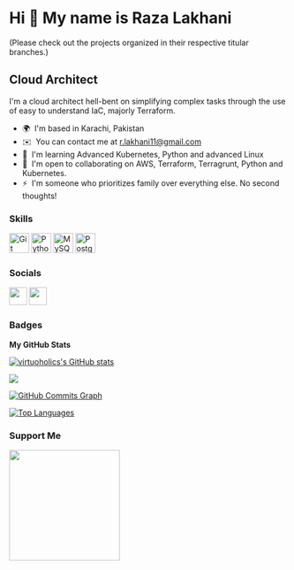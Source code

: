 Hi 👋 My name is Raza Lakhani
=============================

(Please check out the projects organized in their respective titular branches.)

Cloud Architect
---------------

I'm a cloud architect hell-bent on simplifying complex tasks through the use of easy to understand IaC, majorly Terraform.

* 🌍  I'm based in Karachi, Pakistan
* ✉️  You can contact me at [r.lakhani11@gmail.com](mailto:r.lakhani11@gmail.com)
* 🧠  I'm learning Advanced Kubernetes, Python and advanced Linux
* 🤝  I'm open to collaborating on AWS, Terraform, Terragrunt, Python and Kubernetes.
* ⚡  I'm someone who prioritizes family over everything else. No second thoughts!

### Skills


<p align="left">
<a href="https://git-scm.com/" target="_blank" rel="noreferrer"><img src="https://raw.githubusercontent.com/danielcranney/readme-generator/main/public/icons/skills/git-colored.svg" width="36" height="36" alt="Git" /></a>
<a href="https://www.python.org/" target="_blank" rel="noreferrer"><img src="https://raw.githubusercontent.com/danielcranney/readme-generator/main/public/icons/skills/python-colored.svg" width="36" height="36" alt="Python" /></a>
<a href="https://www.mysql.com/" target="_blank" rel="noreferrer"><img src="https://raw.githubusercontent.com/danielcranney/readme-generator/main/public/icons/skills/mysql-colored.svg" width="36" height="36" alt="MySQL" /></a>
<a href="https://www.postgresql.org/" target="_blank" rel="noreferrer"><img src="https://raw.githubusercontent.com/danielcranney/readme-generator/main/public/icons/skills/postgresql-colored.svg" width="36" height="36" alt="PostgreSQL" /></a>
</p>


### Socials

<p align="left"> <a href="https://www.github.com/virtuoholics" target="_blank" rel="noreferrer"><img src="https://raw.githubusercontent.com/danielcranney/readme-generator/main/public/icons/socials/github.svg" width="32" height="32" /></a> <a href="https://www.linkedin.com/in/raza-lakhani-3608971a6/" target="_blank" rel="noreferrer"><img src="https://raw.githubusercontent.com/danielcranney/readme-generator/main/public/icons/socials/linkedin.svg" width="32" height="32" /></a></p>

### Badges

<b>My GitHub Stats</b>

<a href="http://www.github.com/virtuoholics"><img src="https://github-readme-stats.vercel.app/api?username=virtuoholics&show_icons=true&hide=&count_private=true&title_color=0891b2&text_color=ffffff&icon_color=0891b2&bg_color=1c1917&hide_border=true&show_icons=true" alt="virtuoholics's GitHub stats" /></a>

<a href="http://www.github.com/virtuoholics"><img src="https://github-readme-streak-stats.herokuapp.com/?user=virtuoholics&stroke=ffffff&background=1c1917&ring=0891b2&fire=0891b2&currStreakNum=ffffff&currStreakLabel=0891b2&sideNums=ffffff&sideLabels=ffffff&dates=ffffff&hide_border=true" /></a>

<a href="http://www.github.com/virtuoholics"><img src="https://github-readme-activity-graph.cyclic.app/graph?username=virtuoholics&bg_color=1c1917&color=ffffff&line=0891b2&point=ffffff&area_color=1c1917&area=true&hide_border=true&custom_title=GitHub%20Commits%20Graph" alt="GitHub Commits Graph" /></a>

<a href="https://github.com/virtuoholics" align="left"><img src="https://github-readme-stats.vercel.app/api/top-langs/?username=virtuoholics&langs_count=10&title_color=0891b2&text_color=ffffff&icon_color=0891b2&bg_color=1c1917&hide_border=true&locale=en&custom_title=Top%20%Languages" alt="Top Languages" /></a>

### Support Me

<a href="https://www.buymeacoffee.com/rlakhani"><img src="https://cdn.buymeacoffee.com/buttons/v2/default-yellow.png" width="200" /></a>
